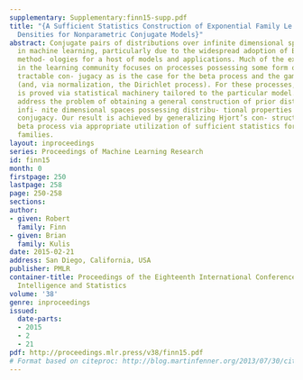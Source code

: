 ```yaml
---
supplementary: Supplementary:finn15-supp.pdf
title: "{A Sufficient Statistics Construction of Exponential Family Le ́vy Measure
  Densities for Nonparametric Conjugate Models}"
abstract: Conjugate pairs of distributions over infinite dimensional spaces are prominent
  in machine learning, particularly due to the widespread adoption of Bayesian nonparametric
  method- ologies for a host of models and applications. Much of the existing literature
  in the learning community focuses on processes possessing some form of computationally
  tractable con- jugacy as is the case for the beta process and the gamma process
  (and, via normalization, the Dirichlet process). For these processes, conjugacy
  is proved via statistical machinery tailored to the particular model. We seek to
  address the problem of obtaining a general construction of prior distributions over
  infi- nite dimensional spaces possessing distribu- tional properties amenable to
  conjugacy. Our result is achieved by generalizing Hjort’s con- struction of the
  beta process via appropriate utilization of sufficient statistics for exponen- tial
  families.
layout: inproceedings
series: Proceedings of Machine Learning Research
id: finn15
month: 0
firstpage: 250
lastpage: 258
page: 250-258
sections: 
author:
- given: Robert
  family: Finn
- given: Brian
  family: Kulis
date: 2015-02-21
address: San Diego, California, USA
publisher: PMLR
container-title: Proceedings of the Eighteenth International Conference on Artificial
  Intelligence and Statistics
volume: '38'
genre: inproceedings
issued:
  date-parts:
  - 2015
  - 2
  - 21
pdf: http://proceedings.mlr.press/v38/finn15.pdf
# Format based on citeproc: http://blog.martinfenner.org/2013/07/30/citeproc-yaml-for-bibliographies/
---
```


